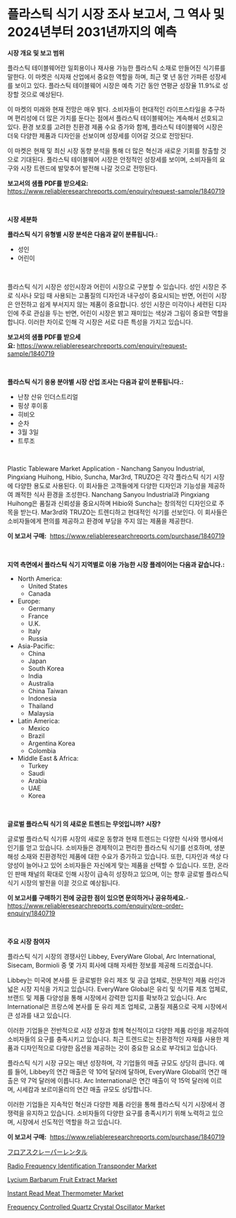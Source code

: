 <p><h1>플라스틱 식기 시장 조사 보고서, 그 역사 및 2024년부터 2031년까지의 예측</h1></p><p><strong>시장 개요 및 보고 범위</strong></p>
<p><p>플라스틱 테이블웨어란 일회용이나 재사용 가능한 플라스틱 소재로 만들어진 식기류를 말한다. 이 마켓은 식자재 산업에서 중요한 역할을 하며, 최근 몇 년 동안 가파른 성장세를 보이고 있다. 플라스틱 테이블웨어 시장은 예측 기간 동안 연평균 성장율 11.9%로 성장할 것으로 예상된다.</p><p>이 마켓의 미래와 현재 전망은 매우 밝다. 소비자들이 현대적인 라이프스타일을 추구하며 편리성에 더 많은 가치를 둔다는 점에서 플라스틱 테이블웨어는 계속해서 선호되고 있다. 환경 보호를 고려한 친환경 제품 수요 증가와 함께, 플라스틱 테이블웨어 시장은 더욱 다양한 제품과 디자인을 선보이며 성장세를 이어갈 것으로 전망된다.</p><p>이 마켓은 현재 및 최신 시장 동향 분석을 통해 더 많은 혁신과 새로운 기회를 창출할 것으로 기대된다. 플라스틱 테이블웨어 시장은 안정적인 성장세를 보이며, 소비자들의 요구와 시장 트렌드에 발맞추어 발전해 나갈 것으로 전망된다.</p></p>
<p><strong>보고서의 샘플 PDF를 받으세요:</strong> <a href="https://www.reliableresearchreports.com/enquiry/request-sample/1840719">https://www.reliableresearchreports.com/enquiry/request-sample/1840719</a></p>
<p>&nbsp;</p>
<p><strong>시장 세분화</strong></p>
<p><strong>플라스틱 식기 유형별 시장 분석은 다음과 같이 분류됩니다.:</strong></p>
<p><ul><li>성인</li><li>어린이</li></ul></p>
<p>&nbsp;</p>
<p><p>플라스틱 식기 시장은 성인시장과 어린이 시장으로 구분할 수 있습니다. 성인 시장은 주로 식사나 모임 때 사용되는 고품질의 디자인과 내구성이 중요시되는 반면, 어린이 시장은 안전하고 쉽게 부서지지 않는 제품이 중요합니다. 성인 시장은 미각이나 세련된 디자인에 주로 관심을 두는 반면, 어린이 시장은 밝고 재미있는 색상과 그림이 중요한 역할을 합니다. 이러한 차이로 인해 각 시장은 서로 다른 특성을 가지고 있습니다.</p></p>
<p><strong>보고서의 샘플 PDF를 받으세요:</strong>&nbsp;<a href="https://www.reliableresearchreports.com/enquiry/request-sample/1840719">https://www.reliableresearchreports.com/enquiry/request-sample/1840719</a></p>
<p>&nbsp;</p>
<p><strong> 플라스틱 식기 응용 분야별 시장 산업 조사는 다음과 같이 분류됩니다.:</strong></p>
<p><ul><li>난창 산유 인더스트리얼</li><li>핑샹 후이홍</li><li>히비오</li><li>순차</li><li>3월 3일</li><li>트루조</li></ul></p>
<p>&nbsp;</p>
<p><p>Plastic Tableware Market Application - Nanchang Sanyou Industrial, Pingxiang Huihong, Hibio, Suncha, Mar3rd, TRUZO은 각각 플라스틱 식기 시장에 다양한 용도로 사용된다. 이 회사들은 고객들에게 다양한 디자인과 기능성을 제공하여 쾌적한 식사 환경을 조성한다. Nanchang Sanyou Industrial과 Pingxiang Huihong은 품질과 신뢰성을 중요시하며 Hibio와 Suncha는 창의적인 디자인으로 주목을 받는다. Mar3rd와 TRUZO는 트렌디하고 현대적인 식기를 선보인다. 이 회사들은 소비자들에게 편의를 제공하고 환경에 부담을 주지 않는 제품을 제공한다.</p></p>
<p><strong>이 보고서 구매:</strong>&nbsp; <a href="https://www.reliableresearchreports.com/purchase/1840719">https://www.reliableresearchreports.com/purchase/1840719</a></p>
<p>&nbsp;</p>
<p><strong>지역 측면에서 플라스틱 식기 지역별로 이용 가능한 시장 플레이어는 다음과 같습니다.:</strong></p>
<p><ul>
    <li>
        North America:
        <ul>
            <li>United States</li>
            <li>Canada</li>
        </ul>
    </li>
    <li>
        Europe:
        <ul>
            <li>Germany</li>
            <li>France</li>
            <li>U.K.</li>
            <li>Italy</li>
            <li>Russia</li>
        </ul>
    </li>
    <li>
        Asia-Pacific:
        <ul>
            <li>China</li>
            <li>Japan</li>
            <li>South Korea</li>
            <li>India</li>
            <li>Australia</li>
            <li>China Taiwan</li>
            <li>Indonesia</li>
            <li>Thailand</li>
            <li>Malaysia</li>
        </ul>
    </li>
    <li>
        Latin America:
        <ul>
            <li>Mexico</li>
            <li>Brazil</li>
            <li>Argentina Korea</li>
            <li>Colombia</li>
        </ul>
    </li>
    <li>
        Middle East & Africa:
        <ul>
            <li>Turkey</li>
            <li>Saudi</li>
            <li>Arabia</li>
            <li>UAE</li>
            <li>Korea</li>
        </ul>
    </li>
    </ul></p>
<p>&nbsp;</p>
<p><strong>글로벌 플라스틱 식기 의 새로운 트렌드는 무엇입니까? 시장?</strong></p>
<p><p>글로벌 플라스틱 식기류 시장의 새로운 동향과 현재 트렌드는 다양한 식사와 행사에서 인기를 얻고 있습니다. 소비자들은 경제적이고 편리한 플라스틱 식기를 선호하며, 생분해성 소재와 친환경적인 제품에 대한 수요가 증가하고 있습니다. 또한, 디자인과 색상 다양성이 늘어나고 있어 소비자들은 자신에게 맞는 제품을 선택할 수 있습니다. 또한, 온라인 판매 채널의 확대로 인해 시장이 급속히 성장하고 있으며, 이는 향후 글로벌 플라스틱 식기 시장의 발전을 이끌 것으로 예상됩니다.</p></p>
<p><strong>이 보고서를 구매하기 전에 궁금한 점이 있으면 문의하거나 공유하세요.</strong>- <a href="https://www.reliableresearchreports.com/enquiry/pre-order-enquiry/1840719">https://www.reliableresearchreports.com/enquiry/pre-order-enquiry/1840719</a></p>
<p>&nbsp;</p>
<p><strong>주요 시장 참여자</strong></p>
<p><p>플라스틱 식기 시장의 경쟁사인 Libbey, EveryWare Global, Arc International, Sisecam, Bormioli 중 몇 가지 회사에 대해 자세한 정보를 제공해 드리겠습니다. </p><p>Libbey는 미국에 본사를 둔 글로벌한 유리 제조 및 공급 업체로, 전문적인 제품 라인과 넓은 시장 지식을 가지고 있습니다. EveryWare Global은 유리 및 식기류 제조 업체로, 브랜드 및 제품 다양성을 통해 시장에서 강력한 입지를 확보하고 있습니다. Arc International은 프랑스에 본사를 둔 유리 제조 업체로, 고품질 제품으로 국제 시장에서 큰 성과를 내고 있습니다. </p><p>이러한 기업들은 전반적으로 시장 성장과 함께 혁신적이고 다양한 제품 라인을 제공하여 소비자들의 요구를 충족시키고 있습니다. 최근 트렌드로는 친환경적인 자재를 사용한 제품과 디자인적으로 다양한 옵션을 제공하는 것이 중요한 요소로 부각되고 있습니다. </p><p>플라스틱 식기 시장 규모는 매년 성장하며, 각 기업들의 매출 규모도 상당히 큽니다. 예를 들어, Libbey의 연간 매출은 약 10억 달러에 달하며, EveryWare Global의 연간 매출은 약 7억 달러에 이릅니다. Arc International은 연간 매출이 약 15억 달러에 이르며, 시세캄과 보르미올리의 연간 매출 규모도 상당합니다. </p><p>이러한 기업들은 지속적인 혁신과 다양한 제품 라인을 통해 플라스틱 식기 시장에서 경쟁력을 유지하고 있습니다. 소비자들의 다양한 요구를 충족시키기 위해 노력하고 있으며, 시장에서 선도적인 역할을 하고 있습니다.</p></p>
<p><strong>이 보고서 구매:</strong>&nbsp;&nbsp;<a href="https://www.reliableresearchreports.com/purchase/1840719">https://www.reliableresearchreports.com/purchase/1840719</a></p>
<p><p><a href="https://github.com/xtkhtofdt934839/Market-Research-Report-List-1/blob/main/495954612706.md">フロアスクレーパーレンタル</a></p><p><a href="https://github.com/indrystar/Market-Research-Report-List-2/blob/main/radio-frequency-identification-transponder-market.md">Radio Frequency Identification Transponder Market</a></p><p><a href="https://cedar-agate-3da.notion.site/Lycium-Barbarum-Fruit-Extract-Market-Research-Report-The-Key-To-Successful-Business-Strategy-Foreca-9be9713542cf41eda086199347e616b0">Lycium Barbarum Fruit Extract Market</a></p><p><a href="https://view.publitas.com/reportprime-1/global-instant-read-meat-thermometer-market-by-types-applications-and-major-players-with-regional-growth-rate-analysis-and-development-situation-from-2024-to-2031/">Instant Read Meat Thermometer Market</a></p><p><a href="https://github.com/AKSHATREPORTPRIME/Market-Research-Report-List-4/blob/main/frequency-controlled-quartz-crystal-oscillator-market.md">Frequency Controlled Quartz Crystal Oscillator Market</a></p></p>
